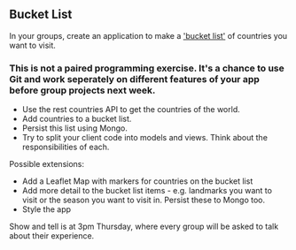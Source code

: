 ## Bucket List

In your groups, create an application to make a ['bucket list'](https://www.urbandictionary.com/define.php?term=bucket%20list) of countries you want to visit.

### This is not a paired programming exercise. It's a chance to use Git and work seperately on different features of your app before group projects next week.

- Use the rest countries API to get the countries of the world.
- Add countries to a bucket list.
- Persist this list using Mongo.
- Try to split your client code into models and views. Think about the responsibilities of each.

Possible extensions:

- Add a Leaflet Map with markers for countries on the bucket list
- Add more detail to the bucket list items - e.g. landmarks you want to visit or the season you want to visit in. Persist these to Mongo too.
- Style the app

Show and tell is at 3pm Thursday, where every group will be asked to talk about their experience.

